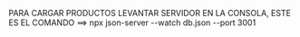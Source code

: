 PARA CARGAR PRODUCTOS LEVANTAR SERVIDOR EN LA CONSOLA, ESTE ES EL COMANDO ==> npx json-server --watch db.json --port 3001
